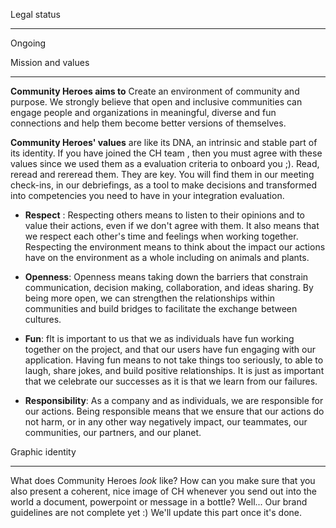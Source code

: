Legal status[](#legal-status)

---------------------------------

Ongoing

Mission and values[](#mission-and-values)

---------------------------------------------

**Community Heroes aims to** Create an environment of community and purpose. We strongly believe that open and inclusive communities can engage people and organizations in meaningful, diverse and fun connections and help them become better versions of themselves.

**Community Heroes' values** are like its DNA, an intrinsic and stable part of its identity. If you have joined the CH team , then you must agree with these values since we used them as a evaluation criteria to onboard you ;). Read, reread and rereread them. They are key. You will find them in our meeting check-ins, in our debriefings, as a tool to make decisions and transformed into competencies you need to have in your integration evaluation.

-   **Respect** : Respecting others means to listen to their opinions and to value their actions, even if we don't agree with them. It also means that we respect each other's time and feelings when working together. Respecting the environment means to think about the impact our actions have on the environment as a whole including on animals and plants.

-   **Openness**: Openness means taking down the barriers that constrain communication, decision making, collaboration, and ideas sharing. By being more open, we can strengthen the relationships within communities and build bridges to facilitate the exchange between cultures.

-   **Fun**: fIt is important to us that we as individuals have fun working together on the project, and that our users have fun engaging with our application. Having fun means to not take things too seriously, to able to laugh, share jokes, and build positive relationships. It is just as important that we celebrate our successes as it is that we learn from our failures.

-   **Responsibility**: As a company and as individuals, we are responsible for our actions. Being responsible means that we ensure that our actions do not harm, or in any other way negatively impact, our teammates, our communities, our partners, and our planet.

Graphic identity[](#graphic-identity)

-----------------------------------------

What does Community Heroes *look* like? How can you make sure that you also present a coherent, nice image of CH whenever you send out into the world a document, powerpoint or message in a bottle? Well... Our brand guidelines are not complete yet :) We'll update this part once it's done.